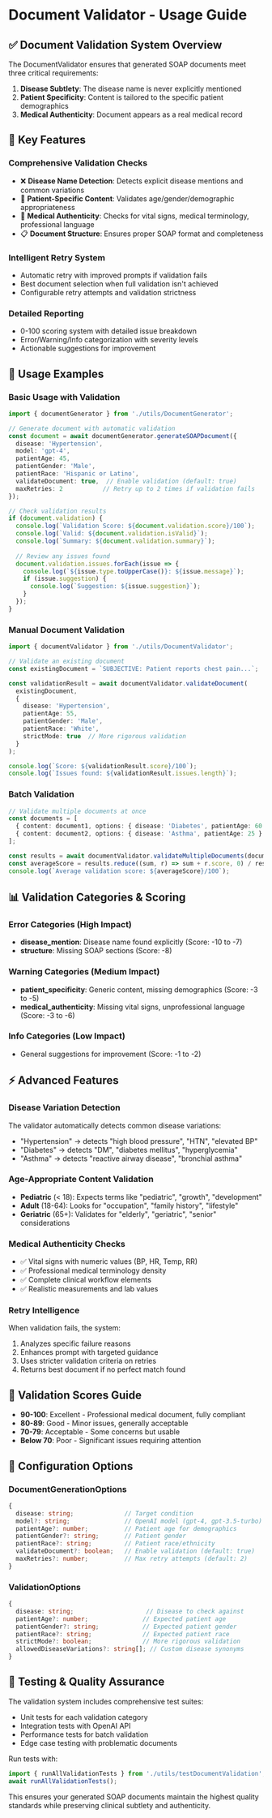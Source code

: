 # Document Validator - Usage Guide

## ✅ Document Validation System Overview

The DocumentValidator ensures that generated SOAP documents meet three critical requirements:
1. **Disease Subtlety**: The disease name is never explicitly mentioned
2. **Patient Specificity**: Content is tailored to the specific patient demographics
3. **Medical Authenticity**: Document appears as a real medical record

## 🚀 Key Features

### **Comprehensive Validation Checks**
- ❌ **Disease Name Detection**: Detects explicit disease mentions and common variations
- 👤 **Patient-Specific Content**: Validates age/gender/demographic appropriateness  
- 🏥 **Medical Authenticity**: Checks for vital signs, medical terminology, professional language
- 📋 **Document Structure**: Ensures proper SOAP format and completeness

### **Intelligent Retry System**
- Automatic retry with improved prompts if validation fails
- Best document selection when full validation isn't achieved
- Configurable retry attempts and validation strictness

### **Detailed Reporting**
- 0-100 scoring system with detailed issue breakdown
- Error/Warning/Info categorization with severity levels
- Actionable suggestions for improvement

## 📖 Usage Examples

### Basic Usage with Validation
```typescript
import { documentGenerator } from './utils/DocumentGenerator';

// Generate document with automatic validation
const document = await documentGenerator.generateSOAPDocument({
  disease: 'Hypertension',
  model: 'gpt-4',
  patientAge: 45,
  patientGender: 'Male',
  patientRace: 'Hispanic or Latino',
  validateDocument: true,  // Enable validation (default: true)
  maxRetries: 2           // Retry up to 2 times if validation fails
});

// Check validation results
if (document.validation) {
  console.log(`Validation Score: ${document.validation.score}/100`);
  console.log(`Valid: ${document.validation.isValid}`);
  console.log(`Summary: ${document.validation.summary}`);
  
  // Review any issues found
  document.validation.issues.forEach(issue => {
    console.log(`${issue.type.toUpperCase()}: ${issue.message}`);
    if (issue.suggestion) {
      console.log(`Suggestion: ${issue.suggestion}`);
    }
  });
}
```

### Manual Document Validation
```typescript
import { documentValidator } from './utils/DocumentValidator';

// Validate an existing document
const existingDocument = `SUBJECTIVE: Patient reports chest pain...`;

const validationResult = await documentValidator.validateDocument(
  existingDocument,
  {
    disease: 'Hypertension',
    patientAge: 55,
    patientGender: 'Male',
    patientRace: 'White',
    strictMode: true  // More rigorous validation
  }
);

console.log(`Score: ${validationResult.score}/100`);
console.log(`Issues found: ${validationResult.issues.length}`);
```

### Batch Validation
```typescript
// Validate multiple documents at once
const documents = [
  { content: document1, options: { disease: 'Diabetes', patientAge: 60 } },
  { content: document2, options: { disease: 'Asthma', patientAge: 25 } }
];

const results = await documentValidator.validateMultipleDocuments(documents);
const averageScore = results.reduce((sum, r) => sum + r.score, 0) / results.length;
console.log(`Average validation score: ${averageScore}/100`);
```

## 📊 Validation Categories & Scoring

### **Error Categories** (High Impact)
- **disease_mention**: Disease name found explicitly (Score: -10 to -7)
- **structure**: Missing SOAP sections (Score: -8)

### **Warning Categories** (Medium Impact)  
- **patient_specificity**: Generic content, missing demographics (Score: -3 to -5)
- **medical_authenticity**: Missing vital signs, unprofessional language (Score: -3 to -6)

### **Info Categories** (Low Impact)
- General suggestions for improvement (Score: -1 to -2)

## ⚡ Advanced Features

### **Disease Variation Detection**
The validator automatically detects common disease variations:
- "Hypertension" → detects "high blood pressure", "HTN", "elevated BP"
- "Diabetes" → detects "DM", "diabetes mellitus", "hyperglycemia"
- "Asthma" → detects "reactive airway disease", "bronchial asthma"

### **Age-Appropriate Content Validation**
- **Pediatric** (< 18): Expects terms like "pediatric", "growth", "development"
- **Adult** (18-64): Looks for "occupation", "family history", "lifestyle"
- **Geriatric** (65+): Validates for "elderly", "geriatric", "senior" considerations

### **Medical Authenticity Checks**
- ✅ Vital signs with numeric values (BP, HR, Temp, RR)
- ✅ Professional medical terminology density
- ✅ Complete clinical workflow elements
- ✅ Realistic measurements and lab values

### **Retry Intelligence** 
When validation fails, the system:
1. Analyzes specific failure reasons
2. Enhances prompt with targeted guidance
3. Uses stricter validation criteria on retries
4. Returns best document if no perfect match found

## 🎯 Validation Scores Guide

- **90-100**: Excellent - Professional medical document, fully compliant
- **80-89**: Good - Minor issues, generally acceptable
- **70-79**: Acceptable - Some concerns but usable
- **Below 70**: Poor - Significant issues requiring attention

## 🔧 Configuration Options

### DocumentGenerationOptions
```typescript
{
  disease: string;              // Target condition
  model?: string;               // OpenAI model (gpt-4, gpt-3.5-turbo)
  patientAge?: number;          // Patient age for demographics
  patientGender?: string;       // Patient gender
  patientRace?: string;         // Patient race/ethnicity
  validateDocument?: boolean;   // Enable validation (default: true)
  maxRetries?: number;          // Max retry attempts (default: 2)
}
```

### ValidationOptions
```typescript
{
  disease: string;                    // Disease to check against
  patientAge?: number;               // Expected patient age
  patientGender?: string;            // Expected patient gender
  patientRace?: string;              // Expected patient race
  strictMode?: boolean;              // More rigorous validation
  allowedDiseaseVariations?: string[]; // Custom disease synonyms
}
```

## 🧪 Testing & Quality Assurance

The validation system includes comprehensive test suites:
- Unit tests for each validation category
- Integration tests with OpenAI API
- Performance tests for batch validation
- Edge case testing with problematic documents

Run tests with:
```typescript
import { runAllValidationTests } from './utils/testDocumentValidation';
await runAllValidationTests();
```

This ensures your generated SOAP documents maintain the highest quality standards while preserving clinical subtlety and authenticity.